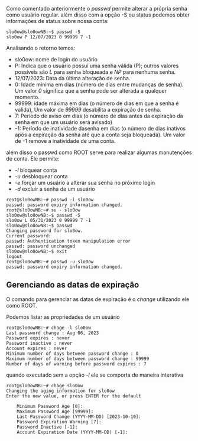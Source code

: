 
Como comentado anteriormente o  *passwd* permite alterar a própria senha como usuário regular. além disso com a opção -S ou status podemos obter informações de status sobre nossa conta:

```
slo0ow@slo0owNB:~$ passwd -S
slo0ow P 12/07/2023 0 99999 7 -1
```

Analisando o retorno temos:

- slo0ow: nome de login do usuário
- P: Indica que o usuário possuí uma senha válida (P); outros valores possíveis são *L* para senha bloqueada e *NP* para nenhuma senha.
- 12/07/2023: Data da última alteração de senha.
- 0: Idade mínima em dias (número de dias entre mudanças de senha). Um valor *0* significa que a senha pode ser alterada a qualquer momento.
- 99999: idade máxima em dias (o número de dias em que a senha é valida), Um valor de *99999* desabilita a expiração de senha.
- 7: Período de aviso em dias (o número de dias antes da expiração da senha em que um usuário será avisado)
- -1: Período de inatividade dasenha em dias (o número de dias inativos após a expiração da senha até que a conta seja bloqueada). Um valor de -1 remove a inatividade de uma conta.

além disso o passwd como ROOT serve para realizar algumas manutenções de conta. Ele permite:
- *-l* bloquear conta
- *-u* desbloquear conta
- *-e* forçar um usuário a alterar sua senha no próximo login
- *-d* excluir a senha de um usuário

```
root@slo0owNB:~# passwd -l slo0ow
passwd: password expiry information changed.
root@slo0owNB:~# su - slo0ow
slo0ow@slo0owNB:~$ passwd -S
slo0ow L 05/31/2023 0 99999 7 -1
slo0ow@slo0owNB:~$ passwd
Changing password for slo0ow.
Current password:
passwd: Authentication token manipulation error
passwd: password unchanged
slo0ow@slo0owNB:~$ exit
logout
root@slo0owNB:~# passwd -u slo0ow
passwd: password expiry information changed.
```

## Gerenciando as datas de expiração

O comando para gerenciar as datas de expiração é o *change* utilizando ele como ROOT.

Podemos listar as propriedades de um usuário

```
root@slo0owNB:~# chage -l slo0ow
Last password change : Aug 06, 2023 
Password expires : never 
Password inactive : never 
Account expires : never 
Minimum number of days between password change : 0 
Maximum number of days between password change : 99999 
Number of days of warning before password expires : 7
```

quando executado sem a opção *-l* ele se comporta de maneira interativa

```
root@slo0owNB:~# chage slo0ow
Changing the aging information for slo0ow 
Enter the new value, or press ENTER for the default

	Minimum Password Age [0]:
	Maximum Password Age [99999]:
	Last Password Change (YYYY-MM-DD) [2023-10-10]:
	Password Expiration Warning [7]:
	Password Inactive [-1]:
	Account Expiration Date (YYYY-MM-DD) [-1]:
```